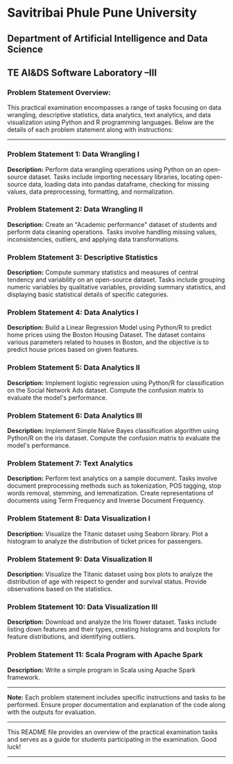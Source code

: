 # Savitribai Phule Pune University

## Department of Artificial Intelligence and Data Science
## TE AI&DS Software Laboratory –III

### Problem Statement Overview:

This practical examination encompasses a range of tasks focusing on data wrangling, descriptive statistics, data analytics, text analytics, and data visualization using Python and R programming languages. Below are the details of each problem statement along with instructions:

---

### Problem Statement 1: Data Wrangling I

**Description:**
Perform data wrangling operations using Python on an open-source dataset. Tasks include importing necessary libraries, locating open-source data, loading data into pandas dataframe, checking for missing values, data preprocessing, formatting, and normalization.

### Problem Statement 2: Data Wrangling II

**Description:**
Create an "Academic performance" dataset of students and perform data cleaning operations. Tasks involve handling missing values, inconsistencies, outliers, and applying data transformations.

### Problem Statement 3: Descriptive Statistics

**Description:**
Compute summary statistics and measures of central tendency and variability on an open-source dataset. Tasks include grouping numeric variables by qualitative variables, providing summary statistics, and displaying basic statistical details of specific categories.

### Problem Statement 4: Data Analytics I

**Description:**
Build a Linear Regression Model using Python/R to predict home prices using the Boston Housing Dataset. The dataset contains various parameters related to houses in Boston, and the objective is to predict house prices based on given features.

### Problem Statement 5: Data Analytics II

**Description:**
Implement logistic regression using Python/R for classification on the Social Network Ads dataset. Compute the confusion matrix to evaluate the model's performance.

### Problem Statement 6: Data Analytics III

**Description:**
Implement Simple Naïve Bayes classification algorithm using Python/R on the iris dataset. Compute the confusion matrix to evaluate the model's performance.

### Problem Statement 7: Text Analytics

**Description:**
Perform text analytics on a sample document. Tasks involve document preprocessing methods such as tokenization, POS tagging, stop words removal, stemming, and lemmatization. Create representations of documents using Term Frequency and Inverse Document Frequency.

### Problem Statement 8: Data Visualization I

**Description:**
Visualize the Titanic dataset using Seaborn library. Plot a histogram to analyze the distribution of ticket prices for passengers.

### Problem Statement 9: Data Visualization II

**Description:**
Visualize the Titanic dataset using box plots to analyze the distribution of age with respect to gender and survival status. Provide observations based on the statistics.

### Problem Statement 10: Data Visualization III

**Description:**
Download and analyze the Iris flower dataset. Tasks include listing down features and their types, creating histograms and boxplots for feature distributions, and identifying outliers.

### Problem Statement 11: Scala Program with Apache Spark

**Description:**
Write a simple program in Scala using Apache Spark framework.

---

**Note:** Each problem statement includes specific instructions and tasks to be performed. Ensure proper documentation and explanation of the code along with the outputs for evaluation.

--- 

This README file provides an overview of the practical examination tasks and serves as a guide for students participating in the examination. Good luck!

--- 
